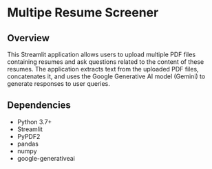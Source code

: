 # Multipe Resume Screener

## Overview
This Streamlit application allows users to upload multiple PDF files containing resumes and ask questions related to the content of these resumes. The application extracts text from the uploaded PDF files, concatenates it, and uses the Google Generative AI model (Gemini) to generate responses to user queries.

## Dependencies
- Python 3.7+
- Streamlit
- PyPDF2
- pandas
- numpy
- google-generativeai


